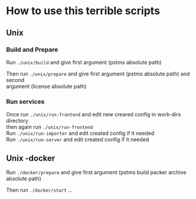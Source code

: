 # How to use this terrible scripts

## Unix

### Build and Prepare

Run `./unix/build` and give first argument (pstms absolute path)

Then run `./unix/prepare` and give first argument (pstms absolute path) and second <br>
argument (license absolute path)

### Run services

Once run `./unix/run-frontend` and edit new creared config in work-dirs directory <br>
then again run `./unix/run-frontend` <br>
Run `./unix/run-importer` and edit created config if it needed <br>
Run `./unix/run-server` and edit created config if it needed <br>


## Unix -docker
Run `./docker/prepare` and give first argument (pstms build packer archive absolute path)

Then run `./docker/start` ...